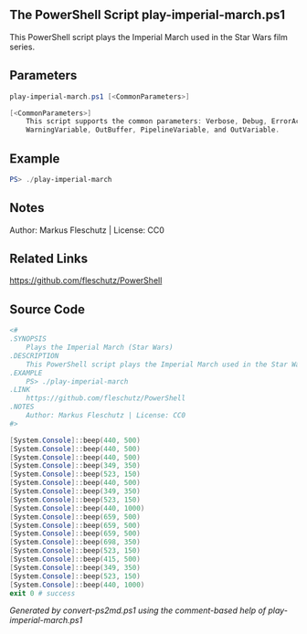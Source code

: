 ## The PowerShell Script **play-imperial-march.ps1**

This PowerShell script plays the Imperial March used in the Star Wars film series.

## Parameters
```powershell
play-imperial-march.ps1 [<CommonParameters>]

[<CommonParameters>]
    This script supports the common parameters: Verbose, Debug, ErrorAction, ErrorVariable, WarningAction, 
    WarningVariable, OutBuffer, PipelineVariable, and OutVariable.
```

## Example
```powershell
PS> ./play-imperial-march

```

## Notes
Author: Markus Fleschutz | License: CC0

## Related Links
https://github.com/fleschutz/PowerShell

## Source Code
```powershell
<#
.SYNOPSIS
	Plays the Imperial March (Star Wars)
.DESCRIPTION
	This PowerShell script plays the Imperial March used in the Star Wars film series.
.EXAMPLE
	PS> ./play-imperial-march
.LINK
	https://github.com/fleschutz/PowerShell
.NOTES
	Author: Markus Fleschutz | License: CC0
#>

[System.Console]::beep(440, 500)      
[System.Console]::beep(440, 500)
[System.Console]::beep(440, 500)       
[System.Console]::beep(349, 350)       
[System.Console]::beep(523, 150)       
[System.Console]::beep(440, 500)       
[System.Console]::beep(349, 350)       
[System.Console]::beep(523, 150)       
[System.Console]::beep(440, 1000)
[System.Console]::beep(659, 500)       
[System.Console]::beep(659, 500)       
[System.Console]::beep(659, 500)       
[System.Console]::beep(698, 350)       
[System.Console]::beep(523, 150)       
[System.Console]::beep(415, 500)       
[System.Console]::beep(349, 350)       
[System.Console]::beep(523, 150)       
[System.Console]::beep(440, 1000)
exit 0 # success
```

*Generated by convert-ps2md.ps1 using the comment-based help of play-imperial-march.ps1*
